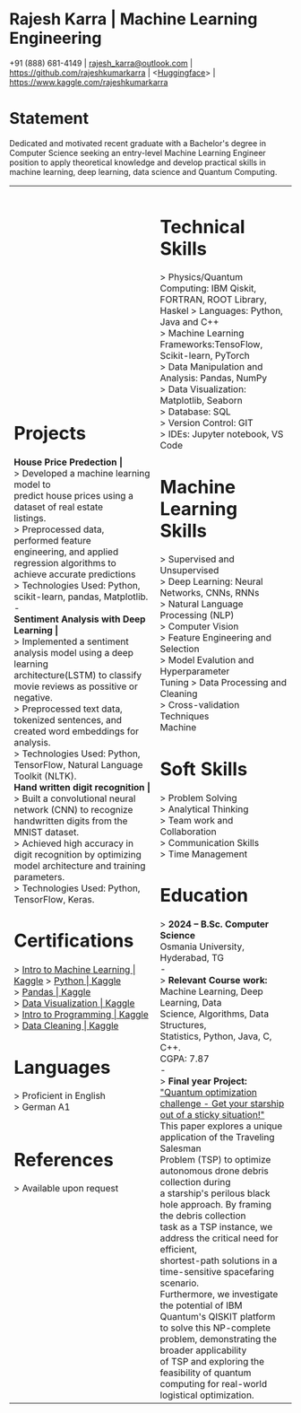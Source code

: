 

# Rajesh Karra | Machine Learning Engineering
 +91 (888) 681-4149 | <rajesh_karra@outlook.com> | <https://github.com/rajeshkumarkarra> | <[Huggingface](https://huggingface.co/RajeshKarra)> | <https://www.kaggle.com/rajeshkumarkarra><br>


# Statement

Dedicated and motivated recent graduate with a Bachelor's degree in Computer Science
seeking an entry-level Machine Learning Engineer position to apply theoretical
knowledge and develop practical skills in machine learning, deep learning, data
science and Quantum Computing.

<table border="0">
 <tr>
 <td><b style="font-size:30px"></b></td>
 <td><b style="font-size:30px"></b></td>
 </tr>
 <tr>
 <td>
 <h1>Projects</h1>
<b>House Price Predection |</b><br>
> Developed a machine learning model to<br>
predict house prices using a dataset of
real estate<br> listings.<br>
> Preprocessed data, performed feature<br>
engineering, and applied regression
algorithms to<br> achieve accurate predictions<br>
> Technologies Used: Python, scikit-learn,
pandas, Matplotlib.<br>
-<br>
<b>Sentiment Analysis with Deep Learning |</b><br>
> Implemented a sentiment analysis model
using a deep learning<br> architecture(LSTM)
to classify movie reviews as possitive or
negative.<br>
> Preprocessed text data, tokenized
sentences, and created word embeddings for
analysis.<br>
> Technologies Used: Python, TensorFlow,
Natural Language Toolkit (NLTK).<br>
<b>Hand written digit recognition |</b><br>
> Built a convolutional neural network
(CNN) to recognize<br> handwritten digits
from the MNIST dataset.<br>
> Achieved high accuracy in digit
recognition by optimizing<br> model
architecture and training parameters.<br>
> Technologies Used: Python, TensorFlow,
Keras.<br>
<h1>Certifications</h1>
> <a href="https://drive.google.com/file/d/15BvvzI_zFDsKMMPUxsSe09E2N8C2uh7N/view">Intro to Machine Learning | Kaggle</a>
> <a href="https://drive.google.com/file/d/1iuvTbVGgx4RoQKAw__OZ2i0Fx8m1HDG3/view">Python | Kaggle</a><br>
> <a href="https://drive.google.com/file/d/1BjhuelyFIAvIawNkruqEgANy7WpmdV6Y/view">Pandas | Kaggle</a><br>
> <a href="https://drive.google.com/file/d/1icFM7lzBFHZ4I22XcPBZI3T5KskP_GVt/view">Data Visualization | Kaggle</a><br>
> <a href="https://drive.google.com/file/d/1vNRFOBKYulDaILl6jKgzmXojr4qkQwPu/view">Intro to Programming | Kaggle</a><br>
> <a href="https://drive.google.com/file/d/1E-H1A05hGDZmaAsIL2MVBVINPGqd_iU-/view">Data Cleaning | Kaggle</a><br>
<h1>Languages</h1>
> Proficient in English<br>
> German A1<br><br>
<h1>References</h1>
> Available upon request
</td>
<td>
<h1>Technical Skills</h1>
> Physics/Quantum Computing: IBM Qiskit, FORTRAN, ROOT Library, Haskel 
> Languages: Python, Java and C++<br>
> Machine Learning
Frameworks:TensoFlow, Scikit-learn,
PyTorch<br>
> Data Manipulation and Analysis:
Pandas, NumPy<br>
> Data Visualization: Matplotlib,
Seaborn<br>
> Database: SQL<br>
> Version Control: GIT<br>
> IDEs: Jupyter notebook, VS Code<br>
<h1>Machine Learning Skills</h1>
> Supervised and Unsupervised<br>
> Deep Learning: Neural Networks,
CNNs, RNNs<br>
> Natural Language Processing (NLP)<br>
> Computer Vision<br>
> Feature Engineering and Selection<br>
> Model Evalution and Hyperparameter<br>
Tuning
> Data Processing and Cleaning<br>
> Cross-validation Techniques<br>
Machine<br>
<h1>Soft Skills</h1>
> Problem Solving<br>
> Analytical Thinking<br>
> Team work and Collaboration<br>
> Communication Skills<br>
> Time Management<br>
<h1>Education</h1>
> <strong>2024 – B.Sc. Computer Science</strong><br>
Osmania University, Hyderabad, TG<br>
-<br>
> <strong>Relevant Course work:</strong><br>
Machine
Learning, Deep Learning, Data<br>
Science, Algorithms, Data Structures,<br>
Statistics, Python, Java, C, C++.<br>
CGPA: 7.87<br>
-<br>
> <strong>Final year Project:</strong> <a href = "https://docs.google.com/document/d/e/2PACX-1vTkAwJ5FZi7Mms1N092WcOj8WD-1RTDQmYC5z1goj2s2hgNlVFS2hYjTRQ2Ln0chG_DdqOr0kd89kJJ/pub">"Quantum
optimization challenge - Get your
starship out of a sticky situation!"</a><br>
This paper explores a unique application of the Traveling Salesman<br>
 Problem (TSP) to optimize autonomous drone debris collection during<br>
 a starship's perilous black hole approach. By framing the debris collection<br>
 task as a TSP instance, we address the critical need for efficient, <br>
 shortest-path solutions in a time-sensitive spacefaring scenario.<br>
 Furthermore, we investigate the potential of IBM Quantum's QISKIT platform<br>
 to solve this NP-complete problem, demonstrating the broader applicability <br>
 of TSP and exploring the feasibility of quantum computing for real-world logistical
optimization.
</td>
 </tr>
</table>
